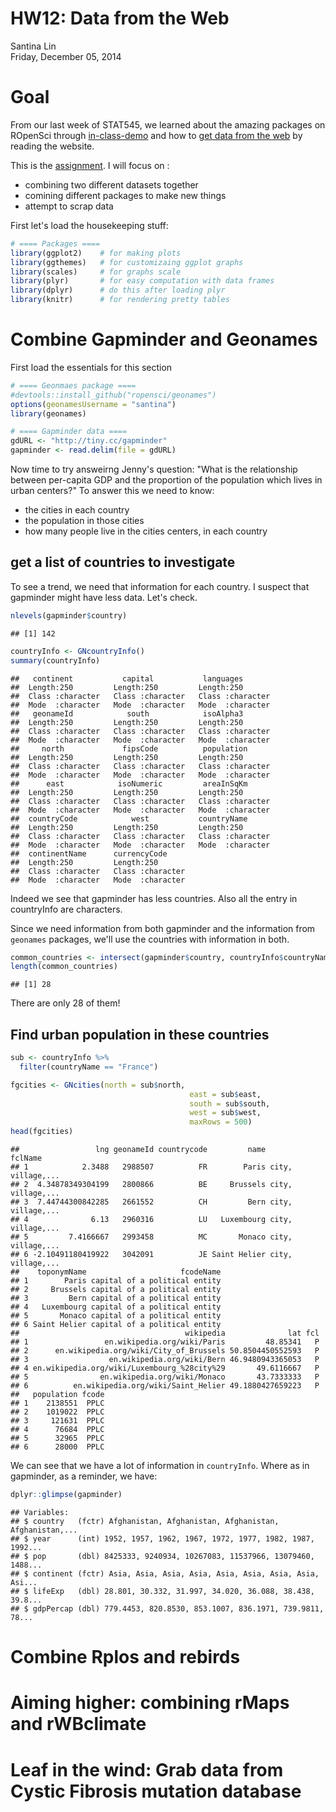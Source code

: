 # HW12: Data from the Web
Santina Lin  
Friday, December 05, 2014  

# Goal
From our last week of STAT545, we learned about the amazing packages on ROpenSci through [in-class-demo](http://stat545-ubc.github.io/webdata02_activity.html) and how to [get data from the web](http://stat545-ubc.github.io/webdata03_activity.html) by reading the website. 

This is the [assignment](http://stat545-ubc.github.io/hw12_data-from-web). I will focus on : 
- combining two different datasets together
- comining different packages to make new things
- attempt to scrap data 


First let's load the housekeeping stuff: 

```r
# ==== Packages ====
library(ggplot2)    # for making plots
library(ggthemes)   # for customizaing ggplot graphs 
library(scales)     # for graphs scale
library(plyr)       # for easy computation with data frames
library(dplyr)      # do this after loading plyr
library(knitr)      # for rendering pretty tables
```

# Combine Gapminder and Geonames

First load the essentials for this section 


```r
# ==== Geonmaes package ====
#devtools::install_github("ropensci/geonames") 
options(geonamesUsername = "santina")
library(geonames)

# ==== Gapminder data ====
gdURL <- "http://tiny.cc/gapminder"
gapminder <- read.delim(file = gdURL) 
```

Now time to try answeirng Jenny's question: "What is the relationship between per-capita GDP and the proportion of the population which lives in urban centers?"
To answer this we need to know:
- the cities in each country
- the population in those cities
- how many people live in the cities centers, in each country

## get a list of countries to investigate
To see a trend, we need that information for each country. I suspect that gapminder might have less data. Let's check. 

```r
nlevels(gapminder$country)
```

```
## [1] 142
```

```r
countryInfo <- GNcountryInfo()
summary(countryInfo)
```

```
##   continent           capital           languages        
##  Length:250         Length:250         Length:250        
##  Class :character   Class :character   Class :character  
##  Mode  :character   Mode  :character   Mode  :character  
##   geonameId            south            isoAlpha3        
##  Length:250         Length:250         Length:250        
##  Class :character   Class :character   Class :character  
##  Mode  :character   Mode  :character   Mode  :character  
##     north             fipsCode          population       
##  Length:250         Length:250         Length:250        
##  Class :character   Class :character   Class :character  
##  Mode  :character   Mode  :character   Mode  :character  
##      east            isoNumeric         areaInSqKm       
##  Length:250         Length:250         Length:250        
##  Class :character   Class :character   Class :character  
##  Mode  :character   Mode  :character   Mode  :character  
##  countryCode            west           countryName       
##  Length:250         Length:250         Length:250        
##  Class :character   Class :character   Class :character  
##  Mode  :character   Mode  :character   Mode  :character  
##  continentName      currencyCode      
##  Length:250         Length:250        
##  Class :character   Class :character  
##  Mode  :character   Mode  :character
```
Indeed we see that gapminder has less countries. Also all the entry in countryInfo are characters.

Since we need information from both gapminder and the information from `geonames` packages, we'll use the countries with information in both. 


```r
common_countries <- intersect(gapminder$country, countryInfo$countryName)
length(common_countries)
```

```
## [1] 28
```
There are only 28 of them! 


## Find urban population in these countries 



```r
sub <- countryInfo %>%
  filter(countryName == "France")

fgcities <- GNcities(north = sub$north, 
										east = sub$east, 
										south = sub$south, 
										west = sub$west, 
										maxRows = 500)
head(fgcities)
```

```
##                 lng geonameId countrycode         name           fclName
## 1            2.3488   2988507          FR        Paris city, village,...
## 2  4.34878349304199   2800866          BE     Brussels city, village,...
## 3  7.44744300842285   2661552          CH         Bern city, village,...
## 4              6.13   2960316          LU   Luxembourg city, village,...
## 5         7.4166667   2993458          MC       Monaco city, village,...
## 6 -2.10491180419922   3042091          JE Saint Helier city, village,...
##    toponymName                     fcodeName
## 1        Paris capital of a political entity
## 2     Brussels capital of a political entity
## 3         Bern capital of a political entity
## 4   Luxembourg capital of a political entity
## 5       Monaco capital of a political entity
## 6 Saint Helier capital of a political entity
##                                     wikipedia              lat fcl
## 1                 en.wikipedia.org/wiki/Paris         48.85341   P
## 2      en.wikipedia.org/wiki/City_of_Brussels 50.8504450552593   P
## 3                  en.wikipedia.org/wiki/Bern 46.9480943365053   P
## 4 en.wikipedia.org/wiki/Luxembourg_%28city%29       49.6116667   P
## 5                en.wikipedia.org/wiki/Monaco       43.7333333   P
## 6          en.wikipedia.org/wiki/Saint_Helier 49.1880427659223   P
##   population fcode
## 1    2138551  PPLC
## 2    1019022  PPLC
## 3     121631  PPLC
## 4      76684  PPLC
## 5      32965  PPLC
## 6      28000  PPLC
```

We can see that we have a lot of information in `countryInfo`. Where as in gapminder, as a reminder, we have: 

```r
dplyr::glimpse(gapminder)
```

```
## Variables:
## $ country   (fctr) Afghanistan, Afghanistan, Afghanistan, Afghanistan,...
## $ year      (int) 1952, 1957, 1962, 1967, 1972, 1977, 1982, 1987, 1992...
## $ pop       (dbl) 8425333, 9240934, 10267083, 11537966, 13079460, 1488...
## $ continent (fctr) Asia, Asia, Asia, Asia, Asia, Asia, Asia, Asia, Asi...
## $ lifeExp   (dbl) 28.801, 30.332, 31.997, 34.020, 36.088, 38.438, 39.8...
## $ gdpPercap (dbl) 779.4453, 820.8530, 853.1007, 836.1971, 739.9811, 78...
```



# Combine Rplos and rebirds 
# Aiming higher: combining rMaps and rWBclimate 
# Leaf in the wind: Grab data from Cystic Fibrosis mutation database 
